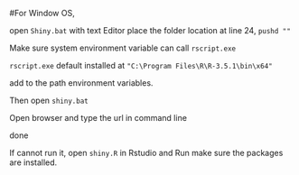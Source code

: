 #For Window OS,

open `Shiny.bat` with text Editor
place the folder location at line 24, `pushd ""`

Make sure system environment variable can call `rscript.exe`

`rscript.exe` default installed at `"C:\Program Files\R\R-3.5.1\bin\x64"`

add to the path environment variables.

Then open `shiny.bat`

Open browser and type the url in command line

done


If cannot run it, open `shiny.R` in Rstudio and Run
make sure the packages are installed.
